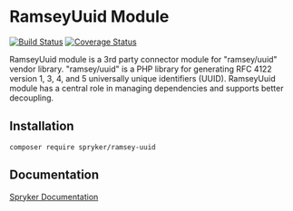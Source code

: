 # RamseyUuid Module
[![Build Status](https://travis-ci.org/spryker/ramsey-uuid.svg)](https://travis-ci.org/spryker/ramsey-uuid)
[![Coverage Status](https://coveralls.io/repos/github/spryker/ramsey-uuid/badge.svg)](https://coveralls.io/github/spryker/ramsey-uuid)

RamseyUuid module is a 3rd party connector module for "ramsey/uuid" vendor library.
"ramsey/uuid" is a PHP library for generating RFC 4122 version 1, 3, 4, and 5 universally unique identifiers (UUID).
RamseyUuid module has a central role in managing dependencies and supports better decoupling. 

## Installation

```
composer require spryker/ramsey-uuid
```

## Documentation

[Spryker Documentation](https://academy.spryker.com/developing_with_spryker/module_guide/modules.html)
